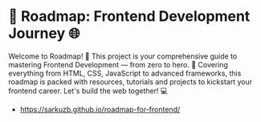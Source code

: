 # 🚀 Roadmap: Frontend Development Journey 🌐
Welcome to Roadmap! 🎉 This project is your comprehensive guide to mastering Frontend Development — from zero to hero. 🚀 Covering everything from HTML, CSS, JavaScript to advanced frameworks, this roadmap is packed with resources, tutorials and projects to kickstart your frontend career. Let's build the web together! 💻

- https://sarkuzb.github.io/roadmap-for-frontend/
